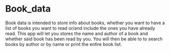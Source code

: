 # Book_data

Book data is intended to store info about books, whether you want to have a list of books you want to read or/and include the ones you have already read.
This app will let you stores the name and author of a book and whether said book has been read by you. You will then be able to to search books by author or by name or print the entire book list.
